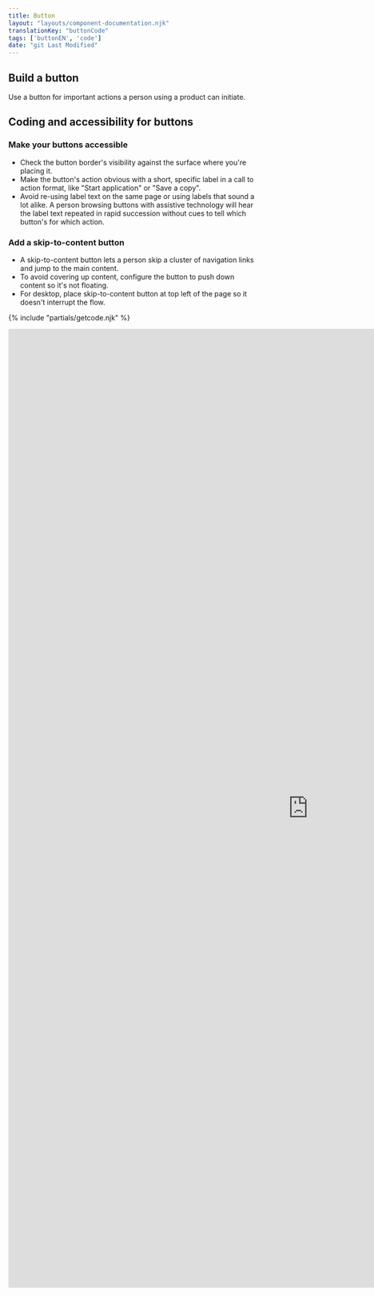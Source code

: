 ```yaml
---
title: Button
layout: "layouts/component-documentation.njk"
translationKey: "buttonCode"
tags: ['buttonEN', 'code']
date: "git Last Modified"
---
```


## Build a button

Use a button for important actions a person using a product can initiate.

## Coding and accessibility for buttons

### Make your buttons accessible

- Check the button border's visibility against the surface where you're placing it.
- Make the button's action obvious with a short, specific label in a call to action format, like "Start application" or "Save a copy".
- Avoid re-using label text on the same page or using labels that sound a lot alike. A person browsing buttons with assistive technology will hear the label text repeated in rapid succession without cues to tell which button's for which action.

### Add a skip-to-content button

- A skip-to-content button lets a person skip a cluster of navigation links and jump to the main content.
- To avoid covering up content, configure the button to push down content so it's not floating.
- For desktop, place skip-to-content button at top left of the page so it doesn't interrupt the flow.

{% include "partials/getcode.njk" %}

<iframe
  title="Overview of gcds-button properties and events."
  src="https://cds-snc.github.io/gcds-components/iframe.html?viewMode=docs&singleStory=true&id=components-button--events-properties"
  width="1200"
  height="1920"
  style="display: block; margin: 0 auto;"
  frameBorder="0"
  allow="clipboard-write"
></iframe>